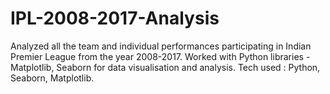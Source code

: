 # IPL-2008-2017-Analysis
Analyzed all the team and individual performances participating in Indian Premier League from the year 2008-2017.
Worked with Python libraries - Matplotlib, Seaborn for data visualisation and analysis. 
Tech used : Python, Seaborn, Matplotlib.
